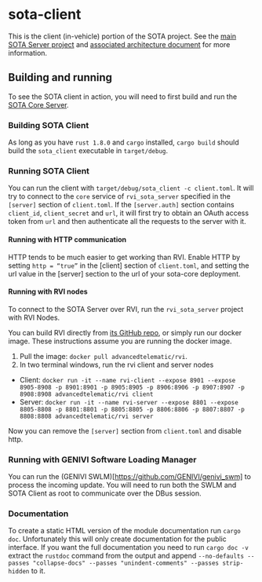 # sota-client

This is the client (in-vehicle) portion of the SOTA project. See the [main SOTA Server project](https://github.com/advancedtelematic/rvi_sota_server) and [associated architecture document](http://advancedtelematic.github.io/rvi_sota_server/dev/architecture.html) for more information.

## Building and running

To see the SOTA client in action, you will need to first build and run the [SOTA Core Server](https://github.com/advancedtelematic/rvi_sota_server).

### Building SOTA Client

As long as you have `rust 1.8.0` and `cargo` installed, `cargo build` should build the `sota_client` executable in `target/debug`.

### Running SOTA Client

You can run the client with `target/debug/sota_client -c client.toml`. It will try to connect to the `core` service of `rvi_sota_server` specified in the `[server]` section of `client.toml`. If the `[server.auth]` section contains `client_id`, `client_secret` and `url`, it will first try to obtain an OAuth access token from `url` and then authenticate all the requests to the server with it.

#### Running with HTTP communication

HTTP tends to be much easier to get working than RVI. Enable HTTP by setting `http = “true”` in the [client] section of `client.toml`, and setting the url value in the [server] section to the url of your sota-core deployment. 

#### Running with RVI nodes

To connect to the SOTA Server over RVI, run the `rvi_sota_server` project with RVI Nodes.

You can build RVI directly from [its GitHub repo](https://github.com/GENIVI/rvi_core), or simply run our docker image. These instructions assume you are running the docker image.

1. Pull the image: `docker pull advancedtelematic/rvi`.
2. In two terminal windows, run the rvi client and server nodes
  * Client: `docker run -it --name rvi-client --expose 8901 --expose 8905-8908 -p 8901:8901 -p 8905:8905 -p 8906:8906 -p 8907:8907 -p 8908:8908 advancedtelematic/rvi client`
  * Server: `docker run -it --name rvi-server --expose 8801 --expose 8805-8808 -p 8801:8801 -p 8805:8805 -p 8806:8806 -p 8807:8807 -p 8808:8808 advancedtelematic/rvi server`

Now you can remove the `[server]` section from `client.toml` and disable http.

### Running with GENIVI Software Loading Manager

You can run the (GENIVI SWLM)[https://github.com/GENIVI/genivi_swm] to process the incoming update. You will need to run both the SWLM and SOTA Client as root to communicate over the DBus session.

### Documentation

To create a static HTML version of the module documentation run `cargo doc`.
Unfortunately this will only create documentation for the public interface. If
you want the full documentation you need to run `cargo doc -v` extract the
`rustdoc` command from the output and append `--no-defaults --passes
"collapse-docs" --passes "unindent-comments" --passes strip-hidden` to it.
